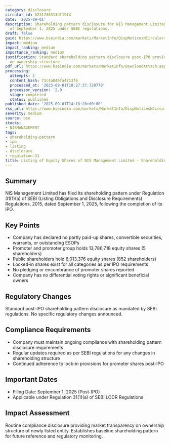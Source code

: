 ```yaml
---
category: disclosure
circular_id: 6231238313df1914
date: '2025-09-01'
description: Shareholding pattern disclosure for NIS Management Limited post-IPO as
  of September 1, 2025 under SEBI regulations.
draft: false
guid: https://www.bseindia.com/markets/MarketInfo/DispNoticesNCirculars.aspx?Noticeid={005A32A7-DAB7-4191-A8A1-EEA0BB7915CF}&noticeno=20250901-47&dt=09/01/2025&icount=47&totcount=49&flag=0
impact: medium
impact_ranking: medium
importance_ranking: medium
justification: Standard shareholding pattern disclosure post-IPO providing transparency
  on ownership structure
pdf_url: https://www.bseindia.com/markets/MarketInfo/DownloadAttach.aspx?id=20250901-47&attachedId=8b5be8a8-39b9-4997-b1d7-17a146285c8d
processing:
  attempts: 1
  content_hash: 73c4a046fa4713f6
  processed_at: '2025-09-01T18:27:37.720770'
  processor_version: '2.0'
  stage: completed
  status: published
published_date: '2025-09-01T14:18:20+00:00'
rss_url: https://www.bseindia.com/markets/MarketInfo/DispNoticesNCirculars.aspx?Noticeid={005A32A7-DAB7-4191-A8A1-EEA0BB7915CF}&noticeno=20250901-47&dt=09/01/2025&icount=47&totcount=49&flag=0
severity: medium
source: bse
stocks:
- NISMANAGEMENT
tags:
- shareholding-pattern
- ipo
- listing
- disclosure
- regulation-31
title: Listing of Equity Shares of NIS Management Limited - Shareholding Pattern
---
```


## Summary

NIS Management Limited has filed its shareholding pattern under Regulation 31(1)(a) of SEBI (Listing Obligations and Disclosure Requirements) Regulations, 2015, dated September 1, 2025, following the completion of its IPO.

## Key Points

- Company has declared no partly paid-up shares, convertible securities, warrants, or outstanding ESOPs
- Promoter and promoter group holds 13,786,718 equity shares (5 shareholders)
- Public shareholders hold 6,013,376 equity shares (852 shareholders)
- Locked-in shares exist for all categories as per IPO requirements
- No pledging or encumbrance of promoter shares reported
- Company has no differential voting rights or significant beneficial owners

## Regulatory Changes

Standard post-IPO shareholding pattern disclosure as mandated by SEBI regulations. No specific regulatory changes announced.

## Compliance Requirements

- Company must maintain ongoing compliance with shareholding pattern disclosure requirements
- Regular updates required as per SEBI regulations for any changes in shareholding structure
- Continued adherence to lock-in provisions for promoter shares post-IPO

## Important Dates

- Filing Date: September 1, 2025 (Post-IPO)
- Applicable under Regulation 31(1)(a) of SEBI LODR Regulations

## Impact Assessment

Routine compliance disclosure providing market transparency on ownership structure of newly listed entity. Establishes baseline shareholding pattern for future reference and regulatory monitoring.